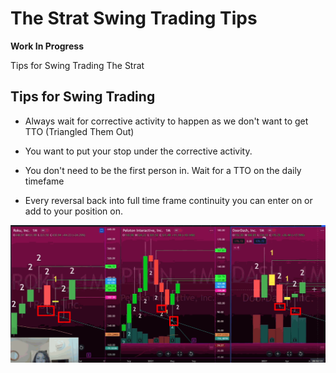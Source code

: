 # The Strat Swing Trading Tips

**Work In Progress**

Tips for Swing Trading The Strat


## Tips for Swing Trading

* Always wait for corrective activity to happen as we don't want to get TTO (Triangled Them Out)

* You want to put your stop under the corrective activity.

* You don't need to be the first person in.  Wait for a TTO on the daily timefame

* Every reversal back into full time frame continuity you can enter on or add to your position on.

![Scenario1](./img/scenarios/swing-trading1.gif)
